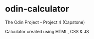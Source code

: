 # odin-calculator

The Odin Project - Project 4 (Capstone)

Calculator created using HTML, CSS &amp; JS
